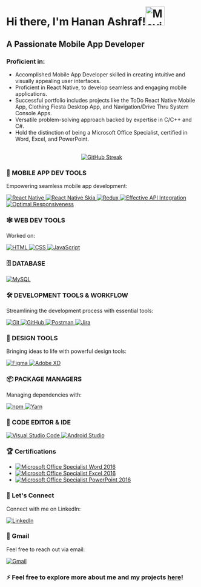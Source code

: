 <!-- Header Section -->
<h1>Hi there, I'm Hanan Ashraf!<img src="https://media1.giphy.com/media/w1OBpBd7kJqHrJnJ13/giphy.gif?cid=6c09b9529olmdz1gpr4h0gwqin86ppj4xvjq654k9tyur6z8&ep=v1_stickers_related&rid=giphy.gif&ct=s" alt="Moving Hand" width="50" height="50">
</h1>
<h2>A Passionate Mobile App Developer</h2>

<!-- Skills Section -->
<div>
  <h3>Proficient in:</h3>
  <ul>
    <li>Accomplished Mobile App Developer skilled in creating intuitive and visually appealing user interfaces.</li>
    <li>Proficient in React Native, to develop seamless and engaging mobile applications.</li>
    <li>Successful portfolio includes projects like the ToDo React Native Mobile App, Clothing Fiesta Desktop App, and Navigation/Drive Thru System Console Apps.</li>
    <li>Versatile problem-solving approach backed by expertise in C/C++ and C#.</li>
    <li>Hold the distinction of being a Microsoft Office Specialist, certified in Word, Excel, and PowerPoint.</li>
  </ul>
</div>

<!-- GitHub Streak and Contributions Section -->
<div style="width: 100%;" align="center">
  <br>
  <a href="https://github.com/Hanan-Ashraf">
    <img src="https://github-readme-streak-stats.herokuapp.com?user=Hanan-Ashraf&theme=blueberry-duo&exclude_days=sat,sun&layout=compact" alt="GitHub Streak" />
  </a>
  <br>
</div>

<!-- Mobile Dev Tools Section -->
<div>
  <h3>📱 MOBILE APP DEV TOOLS</h3>
  <p>Empowering seamless mobile app development:</p>
  <p>
    <a href="https://github.com/Hanan-Ashraf">
      <img src="https://img.shields.io/badge/React_Native-20232A?style=for-the-badge&logo=react&logoColor=61DAFB" alt="React Native" />
    </a>
    <a href="https://github.com/Hanan-Ashraf">
      <img src="https://img.shields.io/badge/React%20Native%20Skia-61DAFB?style=for-the-badge&logo=react&logoColor=white" alt="React Native Skia" />
  </a>
    <a href="https://github.com/Hanan-Ashraf">
      <img src="https://img.shields.io/badge/Redux-764ABC?style=for-the-badge&logo=redux&logoColor=white" alt="Redux" />
    </a>
    <a href="https://github.com/Hanan-Ashraf">
    <img src="https://img.shields.io/badge/Effective_API_Integration-43A047?style=for-the-badge" alt="Effective API Integration" />
      </a>
    <a href="https://github.com/Hanan-Ashraf">
    <img src="https://img.shields.io/badge/Optimal_Responsiveness-F7931E?style=for-the-badge" alt="Optimal Responsiveness" />
      </a>
  </p>
</div>

<!-- Web Dev Tools Section -->
<div>
  <h3>🕸️ WEB DEV TOOLS</h3>
  <p>Worked on:</p>
  <p>
    <a href="https://github.com/Hanan-Ashraf">
      <img src="https://img.shields.io/badge/HTML5-E34F26?style=for-the-badge&logo=html5&logoColor=white" alt="HTML" />
    </a>
    <a href="https://github.com/Hanan-Ashraf">
      <img src="https://img.shields.io/badge/CSS3-1572B6?style=for-the-badge&logo=css3&logoColor=white" alt="CSS" />
    </a>
    <a href="https://github.com/Hanan-Ashraf">
      <img src="https://img.shields.io/badge/JavaScript-F7DF1E?style=for-the-badge&logo=javascript&logoColor=black" alt="JavaScript" />
    </a>
    <!-- Add more badges for additional skills -->
  </p>
</div>


<!-- Database Section -->
<div>
  <h3>🗄️ DATABASE</h3>
</div>

[![MySQL](https://img.shields.io/badge/MySQL-4479A1?style=for-the-badge&logo=mysql&logoColor=white&width=20)](https://github.com/Hanan-Ashraf)

<!-- Development Tools Section -->
<div>
  <h3>🛠️ DEVELOPMENT TOOLS & WORKFLOW</h3>
  <p>Streamlining the development process with essential tools:</p>
  <p>
    <a href="https://github.com/Hanan-Ashraf">
      <img src="https://img.shields.io/badge/Git-F05032?style=for-the-badge&logo=git&logoColor=white" alt="Git" />
    </a>
    <a href="https://github.com/Hanan-Ashraf">
      <img src="https://img.shields.io/badge/GitHub-181717?style=for-the-badge&logo=github&logoColor=white" alt="GitHub" />
    </a>
    <a href="https://github.com/Hanan-Ashraf">
      <img src="https://img.shields.io/badge/Postman-FF6C37?style=for-the-badge&logo=postman&logoColor=white" alt="Postman" />
    </a>
    <a href="https://github.com/Hanan-Ashraf">
      <img src="https://img.shields.io/badge/Jira-0052CC?style=for-the-badge&logo=jira&logoColor=white" alt="Jira" />
    </a>
  </p>
</div>

<!-- Design Tools Section -->
<div>
  <h3>🎨 DESIGN TOOLS</h3>
  <p>Bringing ideas to life with powerful design tools:</p>
  <p>
    <a href="https://github.com/Hanan-Ashraf">
      <img src="https://img.shields.io/badge/Figma-F24E1E?style=for-the-badge&logo=figma&logoColor=white" alt="Figma" />
    </a>
    <a href="https://github.com/Hanan-Ashraf">
      <img src="https://img.shields.io/badge/Adobe%20XD-FF61F6?style=for-the-badge&logo=adobe-xd&logoColor=white" alt="Adobe XD" />
    </a>
  </p>
</div>

<!-- NPM and Yarn Section -->
<div>
  <h3>📦 PACKAGE MANAGERS</h3>
  <p>Managing dependencies with:</p>
  <p>
    <a href="https://github.com/Hanan-Ashraf">
      <img src="https://img.shields.io/badge/npm-CB3837?style=for-the-badge&logo=npm&logoColor=white" alt="npm" />
    </a>
    <a href="https://github.com/Hanan-Ashraf">
      <img src="https://img.shields.io/badge/Yarn-2C8EBB?style=for-the-badge&logo=yarn&logoColor=white" alt="Yarn" />
    </a>
  </p>
</div>

<!-- Code Editor Section -->

<div>
  <h3>📝 CODE EDITOR & IDE</h3>
  <p>
    <a href="https://github.com/Hanan-Ashraf">
      <img src="https://img.shields.io/badge/Visual_Studio_Code-007ACC?style=for-the-badge&logo=visual-studio-code&logoColor=white" alt="Visual Studio Code" />
    </a>
    <a href="https://github.com/Hanan-Ashraf">
      <img src="https://img.shields.io/badge/Android_Studio-3DDC84?style=for-the-badge&logo=android-studio&logoColor=white" alt="Android Studio" />
    </a>
  </p>
  </div>


<!-- Certifications Section -->
<div>
  <h3>🏆 Certifications</h3>
</div>

- [![Microsoft Office Specialist Word 2016](https://img.shields.io/badge/Microsoft%20Office%20Specialist%20Word%202016-Blue?style=for-the-badge&logoWidth=40&color=007bff)](https://www.credly.com/badges/eff5cda7-3543-42d2-82e8-d0f90d950615/public_url)
- [![Microsoft Office Specialist Excel 2016](https://img.shields.io/badge/Microsoft%20Office%20Specialist%20Excel%202016-Blue?style=for-the-badge&logoWidth=40&color=1f7043)](https://www.credly.com/badges/d1b7b378-a519-4551-b4f8-7a58c65c5b5a/public_url)
- [![Microsoft Office Specialist PowerPoint 2016](https://img.shields.io/badge/Microsoft%20Office%20Specialist%20PowerPoint%202016-Blue?style=for-the-badge&logoWidth=40&color=d04525)](https://www.credly.com/badges/1a588161-cefa-4bbd-a799-eb3084357575/public_url)


<!-- LinkedIn Section -->
<div>
  <h3>📎 Let's Connect</h3>
  <p>Connect with me on LinkedIn:</p>
  <a href="https://www.linkedin.com/in/hanan-ashraf-710ab7214">
    <img src="https://img.shields.io/badge/LinkedIn-0077B5?style=for-the-badge&logo=linkedin&logoColor=white" alt="LinkedIn" />
  </a>
</div>

<!-- Gmail Section -->
<div>
  <h3>📧 Gmail</h3>
  <p>Feel free to reach out via email:</p>
  <a href="mailto:hananashraf1011@gmail.com">
    <img src="https://img.shields.io/badge/Gmail-D14836?style=for-the-badge&logo=gmail&logoColor=white" alt="Gmail" />
  </a>
</div>


<!-- Footer Section -->
<div>
  <h3>⚡ Feel free to explore more about me and my projects <a href="https://github.com/Hanan-Ashraf">here</a>!</h3>
</div>

